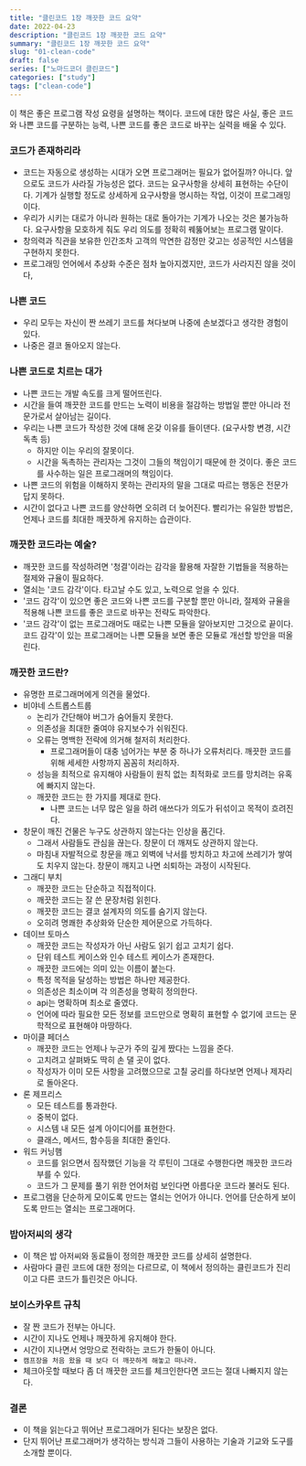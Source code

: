 ```yaml
---
title: "클린코드 1장 깨끗한 코드 요약"
date: 2022-04-23
description: "클린코드 1장 깨끗한 코드 요약"
summary: "클린코드 1장 깨끗한 코드 요약"
slug: "01-clean-code"
draft: false
series: ["노마드코더 클린코드"]
categories: ["study"]
tags: ["clean-code"]
---
```


이 책은 좋은 프로그램 작성 요령을 설명하는 책이다. 코드에 대한 많은 사실, 좋은 코드와 나쁜 코드를 구분하는 능력, 나쁜 코드를 좋은 코드로 바꾸는 실력을 배울 수 있다.

### 코드가 존재하리라

- 코드는 자동으로 생성하는 시대가 오면 프로그래머는 필요가 없어질까? 아니다. 앞으로도 코드가 사라질 가능성은 없다. 코드는 요구사항을 상세히 표현하는 수단이다. 기계가 실행할 정도로 상세하게 요구사항을 명시하는 작업, 이것이 프로그래밍이다.
- 우리가 시키는 대로가 아니라 원하는 대로 돌아가는 기계가 나오는 것은 불가능하다. 요구사항을 모호하게 줘도 우리 의도를 정확히 꿰뚫어보는 프로그램 말이다.
- 창의력과 직관을 보유한 인간조차 고객의 막연한 감정만 갖고는 성공적인 시스템을 구현하지 못한다.
- 프로그래밍 언어에서 추상화 수준은 점차 높아지겠지만, 코드가 사라지진 않을 것이다,

### 나쁜 코드

- 우리 모두는 자신이 짠 쓰레기 코드를 쳐다보며 나중에 손보겠다고 생각한 경험이 있다.
- 나중은 결코 돌아오지 않는다.

### 나쁜 코드로 치르는 대가

- 나쁜 코드는 개발 속도를 크게 떨어뜨린다.
- 시간을 들여 깨끗한 코드를 만드는 노력이 비용을 절감하는 방법일 뿐만 아니라 전문가로서 살아남는 길이다.
- 우리는 나쁜 코드가 작성한 것에 대해 온갖 이유를 들이댄다. (요구사항 변경, 시간 독촉 등)
  - 하지만 이는 우리의 잘못이다.
  - 시간을 독촉하는 관리자는 그것이 그들의 책임이기 때문에 한 것이다. 좋은 코드를 사수하는 일은 프로그래머의 책임이다.
- 나쁜 코드의 위험을 이해하지 못하는 관리자의 말을 그대로 따르는 행동은 전문가 답지 못하다.
- 시간이 없다고 나쁜 코드를 양산하면 오히려 더 늦어진다. 빨리가는 유일한 방법은, 언제나 코드를 최대한 깨끗하게 유지하는 습관이다.

### 깨끗한 코드라는 예술?

- 깨끗한 코드를 작성하려면 '청결'이라는 감각을 활용해 자잘한 기법들을 적용하는 절제와 규율이 필요하다.
- 열쇠는 '코드 감각'이다. 타고날 수도 있고, 노력으로 얻을 수 있다.
- '코드 감각'이 있으면 좋은 코드와 나쁜 코드를 구분할 뿐만 아니라, 절제와 규율을 적용해 나쁜 코드를 좋은 코드로 바꾸는 전략도 파악한다.
- '코드 감각'이 없는 프로그래머도 때로는 나쁜 모듈을 알아보지만 그것으로 끝이다. 코드 감각'이 있는 프로그래머는 나쁜 모듈을 보면 좋은 모듈로 개선할 방안을 떠올린다.

### 깨끗한 코드란?

- 유명한 프로그래머에게 의견을 물었다.
- 비야네 스트롭스트룹
  - 논리가 간단해야 버그가 숨어들지 못한다.
  - 의존성을 최대한 줄여야 유지보수가 쉬워진다.
  - 오류는 명백한 전략에 의거해 철저히 처리한다.
    - 프로그래머들이 대충 넘어가는 부분 중 하나가 오류처리다. 깨끗한 코드를 위해 세세한 사항까지 꼼꼼히 처리하자.
  - 성능을 최적으로 유지해야 사람들이 원칙 없는 최적화로 코드를 망치려는 유혹에 빠지지 않는다.
  - 깨끗한 코드는 한 가지를 제대로 한다.
    - 나쁜 코드는 너무 많은 일을 하려 애쓰다가 의도가 뒤섞이고 목적이 흐려진다.
- 창문이 깨진 건물은 누구도 상관하지 않는다는 인상을 품긴다.
  - 그래서 사람들도 관심을 끊는다. 창문이 더 깨져도 상관하지 않는다.
  - 마침내 자발적으로 창문을 깨고 외벽에 낙서를 방치하고 차고에 쓰레기가 쌓여도 치우지 않는다. 창문이 깨지고 나면 쇠퇴하는 과정이 시작된다.
- 그래디 부치
  - 깨끗한 코드는 단순하고 직접적이다.
  - 깨끗한 코드는 잘 쓴 문장처럼 읽힌다.
  - 깨끗한 코드는 결코 설계자의 의도를 숨기지 않는다.
  - 오히려 명쾌한 추상화와 단순한 제어문으로 가득하다.
- 데이브 토마스
  - 깨끗한 코드는 작성자가 아닌 사람도 읽기 쉽고 고치기 쉽다.
  - 단위 테스트 케이스와 인수 테스트 케이스가 존재한다.
  - 깨끗한 코드에는 의미 있는 이름이 붙는다.
  - 특정 목적을 달성하는 방법은 하나만 제공한다.
  - 의존성은 최소이며 각 의존성을 명확히 정의한다.
  - api는 명확하며 최소로 줄였다.
  - 언어에 따라 필요한 모든 정보를 코드만으로 명확히 표현할 수 없기에 코드는 문학적으로 표현해야 마땅하다.
- 마이클 페더스
  - 깨끗한 코드는 언제나 누군가 주의 깊게 짰다는 느낌을 준다.
  - 고치려고 살펴봐도 딱히 손 댈 곳이 없다.
  - 작성자가 이미 모든 사항을 고려했으므로 고칠 궁리를 하다보면 언제나 제자리로 돌아온다.
- 론 제프리스
  - 모든 테스트를 통과한다.
  - 중복이 없다.
  - 시스템 내 모든 설계 아이디어를 표현한다.
  - 클래스, 메서드, 함수등을 최대한 줄인다.
- 워드 커닝햄
  - 코드를 읽으면서 짐작했던 기능을 각 루틴이 그대로 수행한다면 깨끗한 코드라 부를 수 있다.
  - 코드가 그 문제를 풀기 위한 언어처럼 보인다면 아름다운 코드라 불러도 된다.
- 프로그램을 단순하게 모이도록 만드는 열쇠는 언어가 아니다. 언어를 단순하게 보이도록 만드는 열쇠는 프로그래머다.

### 밥아저씨의 생각

- 이 책은 밥 아저씨와 동료들이 정의한 깨끗한 코드를 상세히 설명한다.
- 사람마다 클린 코드에 대한 정의는 다르므로, 이 책에서 정의하는 클린코드가 진리이고 다른 코드가 틀린것은 아니다.

### 보이스카우트 규칙

- 잘 짠 코드가 전부는 아니다.
- 시간이 지나도 언제나 깨끗하게 유지해야 한다.
- 시간이 지나면서 엉망으로 전락하는 코드가 한둘이 아니다.
- `캠프장을 처음 왔을 때 보다 더 깨끗하게 해놓고 떠나라.`
- 체크아웃할 때보다 좀 더 깨끗한 코드를 체크인한다면 코드는 절대 나빠지지 않는다.

### 결론

- 이 책을 읽는다고 뛰어난 프로그래머가 된다는 보장은 없다.
- 단지 뛰어난 프로그래머가 생각하는 방식과 그들이 사용하는 기술과 기교와 도구를 소개할 뿐이다.
